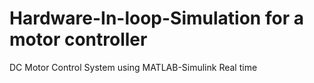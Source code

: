 # Hardware-In-loop-Simulation for a motor controller 

DC Motor Control System using MATLAB-Simulink Real time 
